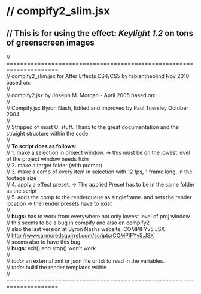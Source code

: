 // compify2_slim.jsx
==
// This is for using the effect: *Keylight 1.2* on tons of greenscreen images
--
// =====================================================================  
// compify2_slim.jsx for After Effects CS4/CS5 by fabiantheblind Nov 2010 based on:  
//  
// compify2.jsx by Joseph M. Morgan - April 2005 based on:  
//  
// Compify.jsx Byron Nash, Edited and Improved by Paul Tuersley  October 2004  
//  
// Stripped of most UI stuff. Thanx to the great documentation and the straight structure within the code    
//  
// **To script does as follows:**  
// 1. make a selection in project window. -> this must be on the lowest level of the project window needs fixin    
// 2. make a target folder (with prompt)  
// 3. make a comp of every item in selection with 12 fps, 1 frame long, in the footage size  
// 4. apply a effect preset. -> The applied Preset has to be in the same folder as the script  
// 5. adds the comp to the renderqueue as singleframe. and sets the render location -> the render presets have to exist  
//  
// **bugs:** has to work from everywhere not only lowest level of proj window  
//       this seems to be a bug in compify and also on compify2  
//       also the last version at Byron Nashs website: COMPIFYv5.JSX  
//       http://www.armoredsquirrel.com/scripts/COMPIFYv5.JSX  
//       seems also to have this bug  
// **bugs:** exit() and stop() won't work  
//   
// _todo:_ an external xml or json file or txt to read in the variables.  
// _todo:_ build the render templates  within  
// =====================================================================  
  
